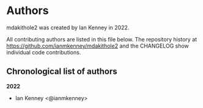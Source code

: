 # Authors

mdakithole2 was created by Ian Kenney in 2022.


All contributing authors are listed in this file below.
The repository history at https://github.com/ianmkenney/mdakithole2
and the CHANGELOG show individual code contributions.

## Chronological list of authors

<!--
The rules for this file:
  * Authors are sorted chronologically, earliest to latest
  * Please format it each entry as "Preferred name <GitHub username>"
  * Your preferred name is whatever you wish to go by --
    it does *not* have to be your legal name!
  * Please start a new section for each new year
  * Don't ever delete anything
-->

**2022**
- Ian Kenney \<@ianmkenney\>